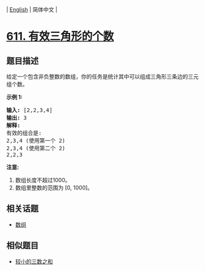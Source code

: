
| [English](README_EN.md) | 简体中文 |

# [611. 有效三角形的个数](https://leetcode-cn.com/problems/valid-triangle-number/)

## 题目描述

<p>给定一个包含非负整数的数组，你的任务是统计其中可以组成三角形三条边的三元组个数。</p>

<p><strong>示例 1:</strong></p>

<pre>
<strong>输入:</strong> [2,2,3,4]
<strong>输出:</strong> 3
<strong>解释:</strong>
有效的组合是: 
2,3,4 (使用第一个 2)
2,3,4 (使用第二个 2)
2,2,3
</pre>

<p><strong>注意:</strong></p>

<ol>
	<li>数组长度不超过1000。</li>
	<li>数组里整数的范围为 [0, 1000]。</li>
</ol>


## 相关话题

- [数组](https://leetcode-cn.com/tag/array)

## 相似题目

- [较小的三数之和](../3sum-smaller/README.md)
